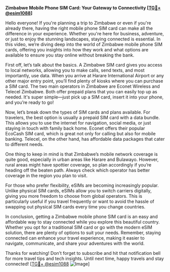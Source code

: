 **Zimbabwe Mobile Phone SIM Card: Your Gateway to Connectivity [[TG💪+ @esim1088](https://t.me/s/esim1088)]**

Hello everyone! If you're planning a trip to Zimbabwe or even if you're already there, having the right mobile phone SIM card can make all the difference in your experience. Whether you're here for business, adventure, or just to enjoy the stunning landscapes, staying connected is essential. In this video, we’re diving deep into the world of Zimbabwe mobile phone SIM cards, offering you insights into how they work and what options are available to ensure you stay online without breaking the bank.

First off, let’s talk about the basics. A Zimbabwe SIM card gives you access to local networks, allowing you to make calls, send texts, and most importantly, use data. When you arrive at Harare International Airport or any other major entry point, you’ll find plenty of kiosks where you can purchase a SIM card. The two main operators in Zimbabwe are Econet Wireless and Telecel Zimbabwe. Both offer prepaid plans that you can easily top up as needed. It's super simple—just pick up a SIM card, insert it into your phone, and you’re ready to go!

Now, let’s break down the types of SIM cards and plans available. For travelers, the best option is usually a prepaid SIM card with a data bundle. This allows you to use the internet for navigation, social media, or just staying in touch with family back home. Econet offers their popular EcoCash SIM card, which is great not only for calling but also for mobile banking. Telecel, on the other hand, has affordable data packages that cater to different needs. 

One thing to keep in mind is that Zimbabwe’s mobile network coverage is quite good, especially in urban areas like Harare and Bulawayo. However, rural areas might have spottier coverage, so plan accordingly if you’re heading off the beaten path. Always check which operator has better coverage in the region you plan to visit.

For those who prefer flexibility, eSIMs are becoming increasingly popular. Unlike physical SIM cards, eSIMs allow you to switch carriers digitally, giving you more freedom to choose from global operators. This is particularly useful if you travel frequently or want to avoid the hassle of swapping out physical SIM cards every time you change countries.

In conclusion, getting a Zimbabwe mobile phone SIM card is an easy and affordable way to stay connected while you explore this beautiful country. Whether you opt for a traditional SIM card or go with the modern eSIM solution, there are plenty of options to suit your needs. Remember, staying connected can enhance your travel experience, making it easier to navigate, communicate, and share your adventures with the world.

Thanks for watching! Don’t forget to subscribe and hit that notification bell for more travel tips and tech insights. Until next time, happy travels and stay connected! [[TG💪+ @esim1088](https://t.me/s/esim1088) ![Image](https://i.postimg.cc/Y0z9fWf4/image.png)]